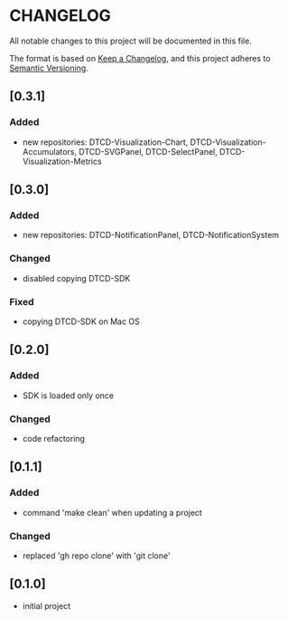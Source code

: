 # CHANGELOG

All notable changes to this project will be documented in this file.

The format is based on [Keep a Changelog](https://keepachangelog.com/en/1.0.0/),
and this project adheres to [Semantic Versioning](https://semver.org/spec/v2.0.0.html).

## [0.3.1]

### Added

- new repositories: DTCD-Visualization-Chart, DTCD-Visualization-Accumulators, DTCD-SVGPanel, DTCD-SelectPanel, DTCD-Visualization-Metrics

## [0.3.0]

### Added

- new repositories: DTCD-NotificationPanel, DTCD-NotificationSystem

### Changed

- disabled copying DTCD-SDK

### Fixed

- copying DTCD-SDK on Mac OS

## [0.2.0]

### Added

- SDK is loaded only once

### Changed

- code refactoring

## [0.1.1]

### Added

- command 'make clean' when updating a project

### Changed

- replaced 'gh repo clone' with 'git clone'

## [0.1.0]

- initial project